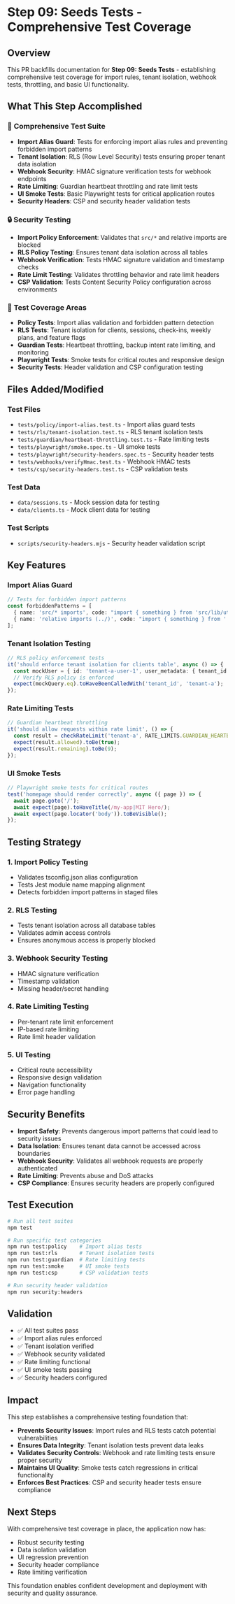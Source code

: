 # Step 09: Seeds Tests - Comprehensive Test Coverage

## Overview

This PR backfills documentation for **Step 09: Seeds Tests** - establishing comprehensive test coverage for import rules, tenant isolation, webhook tests, throttling, and basic UI functionality.

## What This Step Accomplished

### 🧪 **Comprehensive Test Suite**
- **Import Alias Guard**: Tests for enforcing import alias rules and preventing forbidden import patterns
- **Tenant Isolation**: RLS (Row Level Security) tests ensuring proper tenant data isolation
- **Webhook Security**: HMAC signature verification tests for webhook endpoints
- **Rate Limiting**: Guardian heartbeat throttling and rate limit tests
- **UI Smoke Tests**: Basic Playwright tests for critical application routes
- **Security Headers**: CSP and security header validation tests

### 🔒 **Security Testing**
- **Import Policy Enforcement**: Validates that `src/*` and relative imports are blocked
- **RLS Policy Testing**: Ensures tenant data isolation across all tables
- **Webhook Verification**: Tests HMAC signature validation and timestamp checks
- **Rate Limit Testing**: Validates throttling behavior and rate limit headers
- **CSP Validation**: Tests Content Security Policy configuration across environments

### 🎯 **Test Coverage Areas**
- **Policy Tests**: Import alias validation and forbidden pattern detection
- **RLS Tests**: Tenant isolation for clients, sessions, check-ins, weekly plans, and feature flags
- **Guardian Tests**: Heartbeat throttling, backup intent rate limiting, and monitoring
- **Playwright Tests**: Smoke tests for critical routes and responsive design
- **Security Tests**: Header validation and CSP configuration testing

## Files Added/Modified

### Test Files
- `tests/policy/import-alias.test.ts` - Import alias guard tests
- `tests/rls/tenant-isolation.test.ts` - RLS tenant isolation tests  
- `tests/guardian/heartbeat-throttling.test.ts` - Rate limiting tests
- `tests/playwright/smoke.spec.ts` - UI smoke tests
- `tests/playwright/security-headers.spec.ts` - Security header tests
- `tests/webhooks/verifyHmac.test.ts` - Webhook HMAC tests
- `tests/csp/security-headers.test.ts` - CSP validation tests

### Test Data
- `data/sessions.ts` - Mock session data for testing
- `data/clients.ts` - Mock client data for testing

### Test Scripts
- `scripts/security-headers.mjs` - Security header validation script

## Key Features

### Import Alias Guard
```typescript
// Tests for forbidden import patterns
const forbiddenPatterns = [
  { name: 'src/* imports', code: "import { something } from 'src/lib/utils';", shouldFail: true },
  { name: 'relative imports (../)', code: "import { something } from '../lib/utils';", shouldFail: true }
];
```

### Tenant Isolation Testing
```typescript
// RLS policy enforcement tests
it('should enforce tenant isolation for clients table', async () => {
  const mockUser = { id: 'tenant-a-user-1', user_metadata: { tenant_id: 'tenant-a' } };
  // Verify RLS policy is enforced
  expect(mockQuery.eq).toHaveBeenCalledWith('tenant_id', 'tenant-a');
});
```

### Rate Limiting Tests
```typescript
// Guardian heartbeat throttling
it('should allow requests within rate limit', () => {
  const result = checkRateLimit('tenant-a', RATE_LIMITS.GUARDIAN_HEARTBEAT);
  expect(result.allowed).toBe(true);
  expect(result.remaining).toBe(9);
});
```

### UI Smoke Tests
```typescript
// Playwright smoke tests for critical routes
test('homepage should render correctly', async ({ page }) => {
  await page.goto('/');
  await expect(page).toHaveTitle(/my-app|MIT Hero/);
  await expect(page.locator('body')).toBeVisible();
});
```

## Testing Strategy

### 1. **Import Policy Testing**
- Validates tsconfig.json alias configuration
- Tests Jest module name mapping alignment
- Detects forbidden import patterns in staged files

### 2. **RLS Testing**
- Tests tenant isolation across all database tables
- Validates admin access controls
- Ensures anonymous access is properly blocked

### 3. **Webhook Security Testing**
- HMAC signature verification
- Timestamp validation
- Missing header/secret handling

### 4. **Rate Limiting Testing**
- Per-tenant rate limit enforcement
- IP-based rate limiting
- Rate limit header validation

### 5. **UI Testing**
- Critical route accessibility
- Responsive design validation
- Navigation functionality
- Error page handling

## Security Benefits

- **Import Safety**: Prevents dangerous import patterns that could lead to security issues
- **Data Isolation**: Ensures tenant data cannot be accessed across boundaries
- **Webhook Security**: Validates all webhook requests are properly authenticated
- **Rate Limiting**: Prevents abuse and DoS attacks
- **CSP Compliance**: Ensures security headers are properly configured

## Test Execution

```bash
# Run all test suites
npm test

# Run specific test categories
npm run test:policy    # Import alias tests
npm run test:rls       # Tenant isolation tests
npm run test:guardian  # Rate limiting tests
npm run test:smoke     # UI smoke tests
npm run test:csp       # CSP validation tests

# Run security header validation
npm run security:headers
```

## Validation

- ✅ All test suites pass
- ✅ Import alias rules enforced
- ✅ Tenant isolation verified
- ✅ Webhook security validated
- ✅ Rate limiting functional
- ✅ UI smoke tests passing
- ✅ Security headers configured

## Impact

This step establishes a comprehensive testing foundation that:
- **Prevents Security Issues**: Import rules and RLS tests catch potential vulnerabilities
- **Ensures Data Integrity**: Tenant isolation tests prevent data leaks
- **Validates Security Controls**: Webhook and rate limiting tests ensure proper security
- **Maintains UI Quality**: Smoke tests catch regressions in critical functionality
- **Enforces Best Practices**: CSP and security header tests ensure compliance

## Next Steps

With comprehensive test coverage in place, the application now has:
- Robust security testing
- Data isolation validation
- UI regression prevention
- Security header compliance
- Rate limiting verification

This foundation enables confident development and deployment with security and quality assurance.
